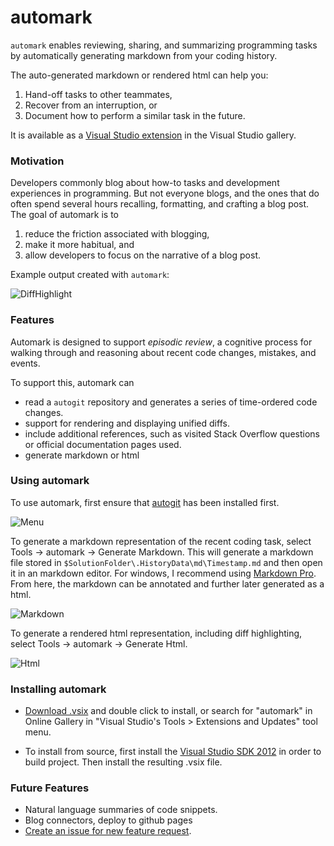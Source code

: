 automark
========

`automark` enables reviewing, sharing, and summarizing programming tasks by automatically 
generating markdown from your coding history.

The auto-generated markdown or rendered html can help you:

1. Hand-off tasks to other teammates, 
2. Recover from an interruption, or 
3. Document how to perform a similar task in the future.

It is available as a [Visual Studio extension](http://visualstudiogallery.msdn.microsoft.com/078d00b7-dfbd-4cfa-97f9-8be08bb510ee) in the Visual Studio gallery.

### Motivation

Developers commonly blog about how-to tasks and development experiences in programming.
But not everyone blogs, and the ones that do often spend several hours recalling, formatting, and crafting a blog post. The goal of automark is to 

1. reduce the friction associated with blogging, 
2. make it more habitual, and 
3. allow developers to focus on the narrative of a blog post.

Example output created with `automark`:

![DiffHighlight](https://raw.github.com/chrisparnin/automark/master/Doc/DiffHighlight.png)

### Features

Automark is designed to support *episodic review*, a cognitive process for 
walking through and reasoning about recent code changes, mistakes, and events.

To support this, automark can

- read a `autogit` repository and generates a series of time-ordered code changes.
- support for rendering and displaying unified diffs.
- include additional references, such as visited Stack Overflow questions or official documentation pages used.
- generate markdown or html


### Using automark

To use automark, first ensure that [autogit](https://github.com/chrisparnin/autogit) has been installed first.

![Menu](https://raw.github.com/chrisparnin/automark/master/Doc/menu.png)

To generate a markdown representation of the recent coding task, select Tools -> automark -> Generate Markdown.  This will generate a markdown file stored in `$SolutionFolder\.HistoryData\md\Timestamp.md` and then open it in an markdown editor.  For windows, I recommend using [Markdown Pro](http://www.markdownpro.com/).  From here, the markdown can be annotated and further later generated as a html.

![Markdown](https://raw.github.com/chrisparnin/automark/master/Doc/markdown.png)

To generate a rendered html representation, including diff highlighting, select Tools -> automark -> Generate Html.

![Html](https://raw.github.com/chrisparnin/automark/master/Doc/html.png)

### Installing automark

- [Download .vsix](http://visualstudiogallery.msdn.microsoft.com/078d00b7-dfbd-4cfa-97f9-8be08bb510ee) and double click to install, or search for "automark" in Online Gallery in "Visual Studio's Tools > Extensions and Updates" tool menu.

- To install from source, first install the [Visual Studio SDK 2012](http://www.microsoft.com/en-us/download/details.aspx?id=30668) in order to build project. Then install the resulting .vsix file.

### Future Features

- Natural language summaries of code snippets.
- Blog connectors, deploy to github pages
- [Create an issue for new feature request](https://github.com/chrisparnin/automark/issues/new).
